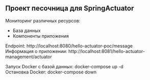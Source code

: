 ## Проект песочница для SpringActuator
Мониторинг различных ресурсов:
* База данных
* Компоненты приложения


Endpoint: http://localhost:8080/hello-actuator-poc/message  
Информация о приложении: http://localhost:8081/hello-actuator-management/actuator


Запуск Docker c базой данных: docker-compose up -d  
Остановка Docker: docker-compose down